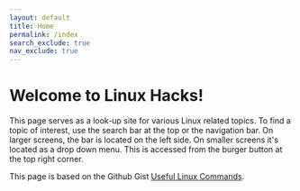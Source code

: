 ```yaml
---
layout: default
title: Home
permalink: /index
search_exclude: true
nav_exclude: true
---
```


# Welcome to Linux Hacks!

This page serves as a look-up site for various Linux related topics. To find a topic of interest, use the search bar at the top or the navigation bar. On larger screens, the bar is located on the left side. On smaller screens it's located as a drop down menu. This is accessed from the burger button at the top right corner.

This page is based on the Github Gist [Useful Linux Commands](https://gist.github.com/asiangoldfish/b1ec263aad4531712747c7ee3cc98941).
